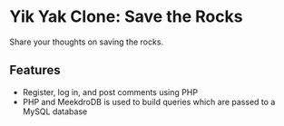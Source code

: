 # Yik Yak Clone: Save the Rocks

Share your thoughts on saving the rocks.

## Features
* Register, log in, and post comments using PHP
* PHP and MeekdroDB is used to build queries which are passed to a MySQL database